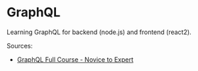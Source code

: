 # GraphQL 

Learning GraphQL for backend (node.js) and frontend (react2).

Sources:
- [GraphQL Full Course - Novice to Expert](https://www.youtube.com/watch?v=ed8SzALpx1Q)